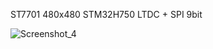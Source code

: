 ST7701 480x480 STM32H750 LTDC + SPI 9bit

![Screenshot_4](https://github.com/user-attachments/assets/876af3db-c7d4-4fe6-a95c-33a94404f7d4)
